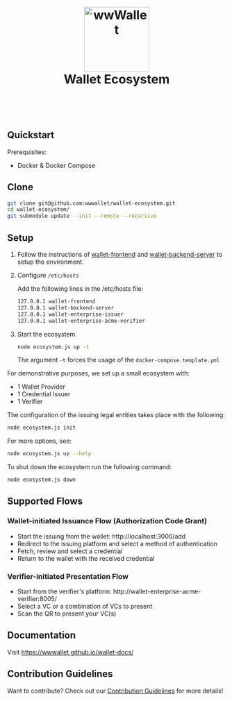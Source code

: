 
<h1 align="center">
  <br>
  <a href="https://demo.wwwallet.org/"><img src="https://demo.wwwallet.org/static/media/logo.4c2efe036042f9f1f0a8.png" alt="wwWallet" width="150"></a>
  <br><center>Wallet Ecosystem</center>
  <br>
</h1>
<br>


## Quickstart

Prerequisites:

- Docker & Docker Compose

## Clone

```sh
git clone git@github.com:wwwallet/wallet-ecosystem.git
cd wallet-ecosystem/
git submodule update --init --remote --recursive
```

## Setup

1. Follow the instructions of [wallet-frontend](https://github.com/wwWallet/wallet-frontend/) and [wallet-backend-server](https://github.com/wwWallet/wallet-backend-server) to setup the environment.

2. Configure `/etc/hosts`

   Add the following lines in the /etc/hosts file:

   ```sh
   127.0.0.1 wallet-frontend
   127.0.0.1 wallet-backend-server
   127.0.0.1 wallet-enterprise-issuer
   127.0.0.1 wallet-enterprise-acme-verifier
   ```

3. Start the ecosystem

   ```sh
   node ecosystem.js up -t
   ```

   The argument `-t` forces the usage of the `docker-compose.template.yml`

For demonstrative purposes, we set up a small ecosystem with:

- 1 Wallet Provider
- 1 Credential Issuer
- 1 Verifier

The configuration of the issuing legal entities takes place with the following:

```sh
node ecosystem.js init
```

For more options, see:

```sh
node ecosystem.js up --help
```

To shut down the ecosystem run the following command:

```sh
node ecosystem.js down
```

## Supported Flows

### Wallet-initiated Issuance Flow (Authorization Code Grant)

- Start the issuing from the wallet: http://localhost:3000/add
- Redirect to the issuing platform and select a method of authentication
- Fetch, review and select a credential
- Return to the wallet with the received credential

### Verifier-initiated Presentation Flow

- Start from the verifier's platform: http://wallet-enterprise-acme-verifier:8005/
- Select a VC or a combination of VCs to present
- Scan the QR to present your VC(s)

## Documentation

Visit https://wwwallet.github.io/wallet-docs/

## Contribution Guidelines

Want to contribute? Check out our [Contribution Guidelines](https://github.com/wwWallet/.github/blob/main/CONTRIBUTING.md) for more details!
